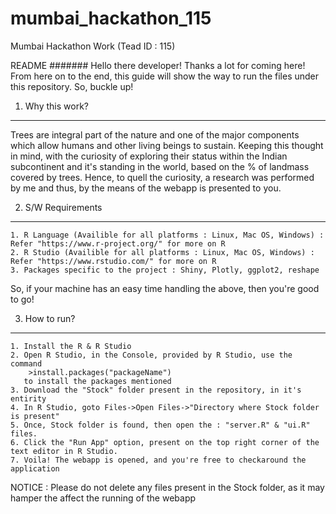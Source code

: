 # mumbai_hackathon_115
Mumbai Hackathon Work (Tead ID : 115)

README
#######
Hello there developer!
Thanks a lot for coming here!
From here on to the end, this guide will show the way to run the files under this repository. So, buckle up!

1. Why this work?
-------------------
Trees are integral part of the nature and one of the major components which allow humans and other living beings to sustain.
Keeping this thought in mind, with the curiosity of exploring their status within the Indian subcontinent and it's standing
in the world, based on the % of landmass covered by trees. Hence, to quell the curiosity, a research was performed by me and
thus, by the means of the webapp is presented to you.

2. S/W Requirements 
--------------------
    1. R Language (Availible for all platforms : Linux, Mac OS, Windows) : Refer "https://www.r-project.org/" for more on R
    2. R Studio (Availible for all platforms : Linux, Mac OS, Windows) : Refer "https://www.rstudio.com/" for more on R
    3. Packages specific to the project : Shiny, Plotly, ggplot2, reshape
So, if your machine has an easy time handling the above, then you're good to go!

3. How to run?
----------------
    1. Install the R & R Studio
    2. Open R Studio, in the Console, provided by R Studio, use the command 
        >install.packages("packageName") 
       to install the packages mentioned
    3. Download the "Stock" folder present in the repository, in it's entirity
    4. In R Studio, goto Files->Open Files->"Directory where Stock folder is present"
    5. Once, Stock folder is found, then open the : "server.R" & "ui.R" files.
    6. Click the "Run App" option, present on the top right corner of the text editor in R Studio.
    7. Voila! The webapp is opened, and you're free to checkaround the application
    
NOTICE : Please do not delete any files present in the Stock folder, as it may hamper the affect the running of the webapp
